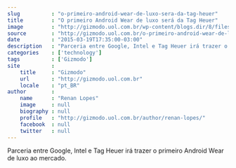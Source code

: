 ```yaml
---
slug          : "o-primeiro-android-wear-de-luxo-sera-da-tag-heuer"
title         : "O primeiro Android Wear de luxo será da Tag Heuer"
image         : "http://gizmodo.uol.com.br/wp-content/blogs.dir/8/files/2015/03/tag.jpg"
source        : "http://gizmodo.uol.com.br/o-primeiro-android-wear-de-luxo-sera-da-tag-heuer/"
date          : "2015-03-19T17:35:00-03:00"
description   : "Parceria entre Google, Intel e Tag Heuer irá trazer o primeiro Android Wear de luxo ao mercado."
categories    : ['technology']
tags          : ['Gizmodo']
site          :
    title     : "Gizmodo"
    url       : "http://gizmodo.uol.com.br"
    locale    : "pt_BR"
author        :
    name      : "Renan Lopes"
    image     : null
    biography : null
    profile   : "http://gizmodo.uol.com.br/author/renan-lopes/"
    facebook  : null
    twitter   : null
---
```


Parceria entre Google, Intel e Tag Heuer irá trazer o primeiro Android Wear de luxo ao mercado.
